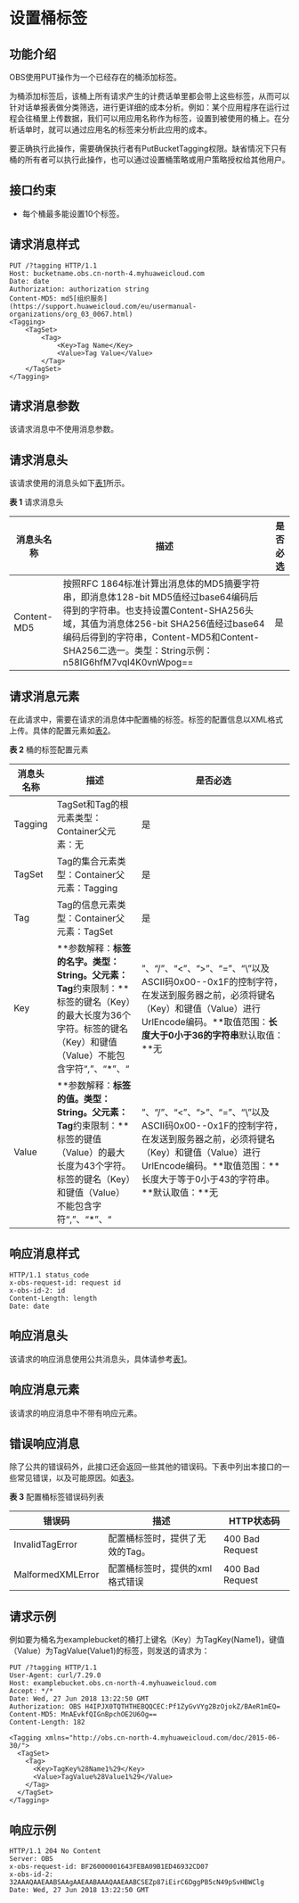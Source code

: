 # 设置桶标签<a name="obs_04_0049"></a>

## 功能介绍<a name="section5584184924715"></a>

OBS使用PUT操作为一个已经存在的桶添加标签。

为桶添加标签后，该桶上所有请求产生的计费话单里都会带上这些标签，从而可以针对话单报表做分类筛选，进行更详细的成本分析。例如：某个应用程序在运行过程会往桶里上传数据，我们可以用应用名称作为标签，设置到被使用的桶上。在分析话单时，就可以通过应用名的标签来分析此应用的成本。

要正确执行此操作，需要确保执行者有PutBucketTagging权限。缺省情况下只有桶的所有者可以执行此操作，也可以通过设置桶策略或用户策略授权给其他用户。

## 接口约束<a name="section320102114818"></a>

-   每个桶最多能设置10个标签。

## 请求消息样式<a name="section20347124652614"></a>

```
PUT /?tagging HTTP/1.1 
Host: bucketname.obs.cn-north-4.myhuaweicloud.com 
Date: date
Authorization: authorization string
Content-MD5: md5[组织服务](https://support.huaweicloud.com/eu/usermanual-organizations/org_03_0067.html)
<Tagging> 
    <TagSet>
        <Tag> 
            <Key>Tag Name</Key> 
            <Value>Tag Value</Value> 
        </Tag> 
    </TagSet> 
</Tagging>
```

## 请求消息参数<a name="section6834183343213"></a>

该请求消息中不使用消息参数。

## 请求消息头<a name="section386944113319"></a>

该请求使用的消息头如下[表1](#table436706591789)所示。

**表 1**  请求消息头

|消息头名称|描述|是否必选|
|--|--|--|
|Content-MD5|按照RFC 1864标准计算出消息体的MD5摘要字符串，即消息体128-bit MD5值经过base64编码后得到的字符串。也支持设置Content-SHA256头域，其值为消息体256-bit SHA256值经过base64编码后得到的字符串，Content-MD5和Content-SHA256二选一。类型：String示例：n58IG6hfM7vqI4K0vnWpog==|是|


## 请求消息元素<a name="section1373213918368"></a>

在此请求中，需要在请求的消息体中配置桶的标签。标签的配置信息以XML格式上传。具体的配置元素如[表2](#table1181123018399)。

**表 2**  桶的标签配置元素

|消息头名称|描述|是否必选|
|--|--|--|
|Tagging|TagSet和Tag的根元素类型：Container父元素：无|是|
|TagSet|Tag的集合元素类型：Container父元素：Tagging|是|
|Tag|Tag的信息元素类型：Container父元素：TagSet|是|
|Key|**参数解释：**标签的名字。类型：String。父元素：Tag**约束限制：**标签的键名（Key）的最大长度为36个字符。标签的键名（Key）和键值（Value）不能包含字符“,”、“*”、“|”、“/”、“<”、“>”、“=”、“\”以及ASCII码0x00--0x1F的控制字符，在发送到服务器之前，必须将键名（Key）和键值（Value）进行UrlEncode编码。**取值范围：**长度大于0小于36的字符串**默认取值：**无|是|
|Value|**参数解释：**标签的值。类型：String。父元素：Tag**约束限制：**标签的键值（Value）的最大长度为43个字符。标签的键名（Key）和键值（Value）不能包含字符“,”、“*”、“|”、“/”、“<”、“>”、“=”、“\”以及ASCII码0x00--0x1F的控制字符，在发送到服务器之前，必须将键名（Key）和键值（Value）进行UrlEncode编码。**取值范围：**长度大于等于0小于43的字符串。**默认取值：**无|是|


## 响应消息样式<a name="section52164611437"></a>

```
HTTP/1.1 status_code
x-obs-request-id: request id
x-obs-id-2: id
Content-Length: length
Date: date
```

## 响应消息头<a name="section1253385718430"></a>

该请求的响应消息使用公共消息头，具体请参考[表1](返回结果.md#d0e686)。

## 响应消息元素<a name="section7363166184419"></a>

该请求的响应消息中不带有响应元素。

## 错误响应消息<a name="section8123191694414"></a>

除了公共的错误码外，此接口还会返回一些其他的错误码。下表中列出本接口的一些常见错误，以及可能原因。如[表3](#table12876123320500)。

**表 3**  配置桶标签错误码列表

|错误码|描述|HTTP状态码|
|--|--|--|
|InvalidTagError|配置桶标签时，提供了无效的Tag。|400 Bad Request|
|MalformedXMLError|配置桶标签时，提供的xml格式错误|400 Bad Request|


## 请求示例<a name="section14819157124617"></a>

例如要为桶名为examplebucket的桶打上键名（Key）为TagKey\(Name1\)，键值（Value）为TagValue\(Value1\)的标签，则发送的请求为：

```
PUT /?tagging HTTP/1.1
User-Agent: curl/7.29.0
Host: examplebucket.obs.cn-north-4.myhuaweicloud.com
Accept: */*
Date: Wed, 27 Jun 2018 13:22:50 GMT
Authorization: OBS H4IPJX0TQTHTHEBQQCEC:Pf1ZyGvVYg2BzOjokZ/BAeR1mEQ=
Content-MD5: MnAEvkfQIGnBpchOE2U6Og==
Content-Length: 182

<Tagging xmlns="http://obs.cn-north-4.myhuaweicloud.com/doc/2015-06-30/">
  <TagSet>
    <Tag>
      <Key>TagKey%28Name1%29</Key>
      <Value>TagValue%28Value1%29</Value>
    </Tag>
  </TagSet>
</Tagging>
```

## 响应示例<a name="section13755536443"></a>

```
HTTP/1.1 204 No Content
Server: OBS
x-obs-request-id: BF26000001643FEBA09B1ED46932CD07
x-obs-id-2: 32AAAQAAEAABSAAgAAEAABAAAQAAEAABCSEZp87iEirC6DggPB5cN49pSvHBWClg
Date: Wed, 27 Jun 2018 13:22:50 GMT
```

